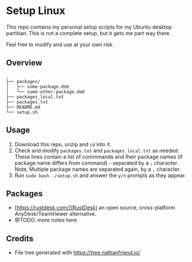 # Setup Linux

This repo contains my personal setup scripts for my Ubuntu desktop partitian. This is not a complete setup, but it gets me part way there. 

Feel free to modify and use at your own risk. 

## Overview

```
.
├── packages/
│   ├── some-package.deb
│   └── some-other-package.deb 
├── packages_local.txt
├── packages.txt
├── README.md
└── setup.sh
```

## Usage

1. Download this repo, unzip and `cd` into it. 
2. Check and modify `packages.txt` and `packages_local.txt` as needed. These lines contain a list of commmands and their package names (if package name differs from command) - separated by a `;` character. 
Note, Multiple package names are separated again, by a `,` character.
3. Run `sudo bash ./setup.sh` and answer the `y/n` prompts as they appear. 


## Packages

- [https://rustdesk.com/](RustDesk) an open source, cross-platform AnyDesk/TeamViewer alternative. 
- @TODO: more notes here

## Credits

- File tree generated with https://tree.nathanfriend.io/
